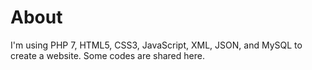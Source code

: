 # About
I'm using PHP 7, HTML5, CSS3, JavaScript, XML, JSON, and MySQL to create a website. Some codes are shared here.

